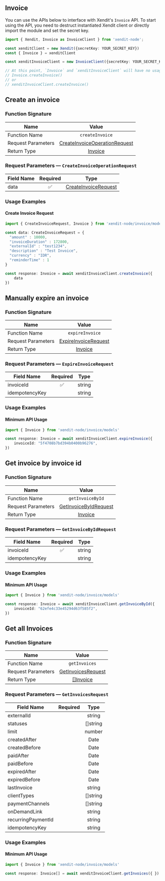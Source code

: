 ## Invoice
You can use the APIs below to interface with Xendit's `Invoice` API.
To start using the API, you need to destruct instantiated Xendit client or directly import the module and set the secret key.

```typescript
import { Xendit, Invoice as InvoiceClient } from 'xendit-node';

const xenditClient = new Xendit({secretKey: YOUR_SECRET_KEY})
const { Invoice } = xenditClient

const xenditInvoiceClient = new InvoiceClient({secretKey: YOUR_SECRET_KEY})

// At this point, `Invoice` and `xenditInvoiceClient` will have no usage difference, for example:
// Invoice.createInvoice()
// or
// xenditInvoiceClient.createInvoice()
```

## Create an invoice


### Function Signature
| Name          |    Value 	     |
|--------------------|:-------------:|
| Function Name | `createInvoice` |
| Request Parameters  |  [CreateInvoiceOperationRequest](#request-parameters--CreateInvoiceOperationRequest)	 |
| Return Type  |  [Invoice](invoice/models/Invoice.md) |

### Request Parameters — `CreateInvoiceOperationRequest`
| Field Name |  Required  |   Type 	   |
|-----------|:----------:|:----------:|
|  data| ✅ | [CreateInvoiceRequest](invoice/models/CreateInvoiceRequest.md) |

### Usage Examples
#### Create Invoice Request

```typescript
import { CreateInvoiceRequest, Invoice } from 'xendit-node/invoice/models'

const data: CreateInvoiceRequest = {
  "amount" : 10000,
  "invoiceDuration" : 172800,
  "externalId" : "test1234",
  "description" : "Test Invoice",
  "currency" : "IDR",
  "reminderTime" : 1
}

const response: Invoice = await xenditInvoiceClient.createInvoice({
    data
})
```
## Manually expire an invoice


### Function Signature
| Name          |    Value 	     |
|--------------------|:-------------:|
| Function Name | `expireInvoice` |
| Request Parameters  |  [ExpireInvoiceRequest](#request-parameters--ExpireInvoiceRequest)	 |
| Return Type  |  [Invoice](invoice/models/Invoice.md) |

### Request Parameters — `ExpireInvoiceRequest`
| Field Name |  Required  |   Type 	   |
|-----------|:----------:|:----------:|
|  invoiceId| ✅ | string |
|  idempotencyKey|  | string |

### Usage Examples
#### Minimum API Usage
```typescript
import { Invoice } from 'xendit-node/invoice/models'

const response: Invoice = await xenditInvoiceClient.expireInvoice({ 
    invoiceId: "5f4708b7bd394b0400b96276",
})
```
## Get invoice by invoice id


### Function Signature
| Name          |    Value 	     |
|--------------------|:-------------:|
| Function Name | `getInvoiceById` |
| Request Parameters  |  [GetInvoiceByIdRequest](#request-parameters--GetInvoiceByIdRequest)	 |
| Return Type  |  [Invoice](invoice/models/Invoice.md) |

### Request Parameters — `GetInvoiceByIdRequest`
| Field Name |  Required  |   Type 	   |
|-----------|:----------:|:----------:|
|  invoiceId| ✅ | string |
|  idempotencyKey|  | string |

### Usage Examples
#### Minimum API Usage
```typescript
import { Invoice } from 'xendit-node/invoice/models'

const response: Invoice = await xenditInvoiceClient.getInvoiceById({ 
    invoiceId: "62efe4c33e45294d63f585f2",
})
```
## Get all Invoices


### Function Signature
| Name          |    Value 	     |
|--------------------|:-------------:|
| Function Name | `getInvoices` |
| Request Parameters  |  [GetInvoicesRequest](#request-parameters--GetInvoicesRequest)	 |
| Return Type  |  [[]Invoice](invoice/models/Invoice.md) |

### Request Parameters — `GetInvoicesRequest`
| Field Name |  Required  |   Type 	   |
|-----------|:----------:|:----------:|
|  externalId|  | string |
|  statuses|  | []string |
|  limit|  | number |
|  createdAfter|  | Date |
|  createdBefore|  | Date |
|  paidAfter|  | Date |
|  paidBefore|  | Date |
|  expiredAfter|  | Date |
|  expiredBefore|  | Date |
|  lastInvoice|  | string |
|  clientTypes|  | []string |
|  paymentChannels|  | []string |
|  onDemandLink|  | string |
|  recurringPaymentId|  | string |
|  idempotencyKey|  | string |

### Usage Examples
#### Minimum API Usage
```typescript
import { Invoice } from 'xendit-node/invoice/models'

const response: Invoice[] = await xenditInvoiceClient.getInvoices({ })
```
